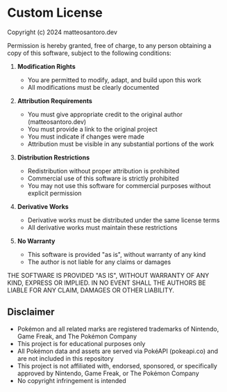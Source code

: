 # Custom License

Copyright (c) 2024 matteosantoro.dev

Permission is hereby granted, free of charge, to any person obtaining a copy of this software, subject to the following conditions:

1. **Modification Rights**
   - You are permitted to modify, adapt, and build upon this work
   - All modifications must be clearly documented

2. **Attribution Requirements**
   - You must give appropriate credit to the original author (matteosantoro.dev)
   - You must provide a link to the original project
   - You must indicate if changes were made
   - Attribution must be visible in any substantial portions of the work

3. **Distribution Restrictions**
   - Redistribution without proper attribution is prohibited
   - Commercial use of this software is strictly prohibited
   - You may not use this software for commercial purposes without explicit permission

4. **Derivative Works**
   - Derivative works must be distributed under the same license terms
   - All derivative works must maintain these restrictions

5. **No Warranty**
   - This software is provided "as is", without warranty of any kind
   - The author is not liable for any claims or damages

THE SOFTWARE IS PROVIDED "AS IS", WITHOUT WARRANTY OF ANY KIND, EXPRESS OR IMPLIED.
IN NO EVENT SHALL THE AUTHORS BE LIABLE FOR ANY CLAIM, DAMAGES OR OTHER LIABILITY.

## Disclaimer

- Pokémon and all related marks are registered trademarks of Nintendo, Game Freak, and The Pokémon Company
- This project is for educational purposes only
- All Pokémon data and assets are served via PokéAPI (pokeapi.co) and are not included in this repository
- This project is not affiliated with, endorsed, sponsored, or specifically approved by Nintendo, Game Freak, or The Pokémon Company
- No copyright infringement is intended
